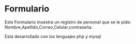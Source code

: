 # Formulario
Este Formulario muestra un registro de personal que se le pide:
Nombre,Apellido,Correo,Celular,contraseña.

Esta desarrollado con los lenguajes php y mysql
